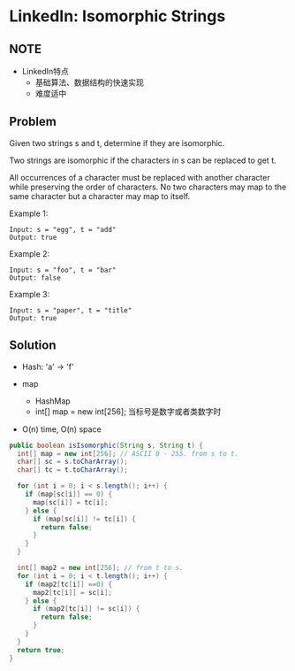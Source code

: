 # LinkedIn: Isomorphic Strings

## NOTE
- LinkedIn特点
  - 基础算法、数据结构的快速实现
  - 难度适中

## Problem
Given two strings s and t, determine if they are isomorphic.

Two strings are isomorphic if the characters in s can be replaced to get t.

All occurrences of a character must be replaced with another character while preserving the order of characters. No two characters may map to the same character but a character may map to itself.

Example 1:
```
Input: s = "egg", t = "add"
Output: true
```
Example 2:
```
Input: s = "foo", t = "bar"
Output: false
```
Example 3:
```
Input: s = "paper", t = "title"
Output: true
```

## Solution
- Hash: 'a' -> 'f'
- map
  - HashMap
  - int[] map = new int[256]; 当标号是数字或者类数字时

- O(n) time, O(n) space

```Java
public boolean isIsomorphic(String s, String t) {
  int[] map = new int[256]; // ASCII 0 - 255. from s to t.
  char[] sc = s.toCharArray();
  char[] tc = t.toCharArray();

  for (int i = 0; i < s.length(); i++) {
    if (map[sc[i]] == 0) {
      map[sc[i]] = tc[i];
    } else {
      if (map[sc[i]] != tc[i]) {
        return false;
      }
    }
  }

  int[] map2 = new int[256]; // from t to s.
  for (int i = 0; i < t.length(); i++) {
    if (map2[tc[i]] ==0) {
      map2[tc[i]] = sc[i];
    } else {
      if (map2[tc[i]] != sc[i]) {
        return false;
      }
    }
  }
  return true;
}
```
